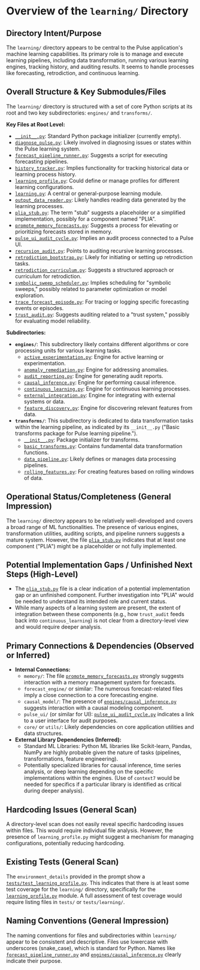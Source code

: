 # Overview of the `learning/` Directory

## Directory Intent/Purpose
The `learning/` directory appears to be central to the Pulse application's machine learning capabilities. Its primary role is to manage and execute learning pipelines, including data transformation, running various learning engines, tracking history, and auditing results. It seems to handle processes like forecasting, retrodiction, and continuous learning.

## Overall Structure & Key Submodules/Files
The `learning/` directory is structured with a set of core Python scripts at its root and two key subdirectories: `engines/` and `transforms/`.

**Key Files at Root Level:**
*   [`__init__.py`](learning/__init__.py:1): Standard Python package initializer (currently empty).
*   [`diagnose_pulse.py`](learning/diagnose_pulse.py:1): Likely involved in diagnosing issues or states within the Pulse learning system.
*   [`forecast_pipeline_runner.py`](learning/forecast_pipeline_runner.py:1): Suggests a script for executing forecasting pipelines.
*   [`history_tracker.py`](learning/history_tracker.py:1): Implies functionality for tracking historical data or learning process history.
*   [`learning_profile.py`](learning/learning_profile.py:1): Could define or manage profiles for different learning configurations.
*   [`learning.py`](learning/learning.py:1): A central or general-purpose learning module.
*   [`output_data_reader.py`](learning/output_data_reader.py:1): Likely handles reading data generated by the learning processes.
*   [`plia_stub.py`](learning/plia_stub.py:1): The term "stub" suggests a placeholder or a simplified implementation, possibly for a component named "PLIA".
*   [`promote_memory_forecasts.py`](learning/promote_memory_forecasts.py:1): Suggests a process for elevating or prioritizing forecasts stored in memory.
*   [`pulse_ui_audit_cycle.py`](learning/pulse_ui_audit_cycle.py:1): Implies an audit process connected to a Pulse UI.
*   [`recursion_audit.py`](learning/recursion_audit.py:1): Points to auditing recursive learning processes.
*   [`retrodiction_bootstrap.py`](learning/retrodiction_bootstrap.py:1): Likely for initiating or setting up retrodiction tasks.
*   [`retrodiction_curriculum.py`](learning/retrodiction_curriculum.py:1): Suggests a structured approach or curriculum for retrodiction.
*   [`symbolic_sweep_scheduler.py`](learning/symbolic_sweep_scheduler.py:1): Implies scheduling for "symbolic sweeps," possibly related to parameter optimization or model exploration.
*   [`trace_forecast_episode.py`](learning/trace_forecast_episode.py:1): For tracing or logging specific forecasting events or episodes.
*   [`trust_audit.py`](learning/trust_audit.py:1): Suggests auditing related to a "trust system," possibly for evaluating model reliability.

**Subdirectories:**
*   **`engines/`**: This subdirectory likely contains different algorithms or core processing units for various learning tasks.
    *   [`active_experimentation.py`](learning/engines/active_experimentation.py:1): Engine for active learning or experimentation.
    *   [`anomaly_remediation.py`](learning/engines/anomaly_remediation.py:1): Engine for addressing anomalies.
    *   [`audit_reporting.py`](learning/engines/audit_reporting.py:1): Engine for generating audit reports.
    *   [`causal_inference.py`](learning/engines/causal_inference.py:1): Engine for performing causal inference.
    *   [`continuous_learning.py`](learning/engines/continuous_learning.py:1): Engine for continuous learning processes.
    *   [`external_integration.py`](learning/engines/external_integration.py:1): Engine for integrating with external systems or data.
    *   [`feature_discovery.py`](learning/engines/feature_discovery.py:1): Engine for discovering relevant features from data.
*   **`transforms/`**: This subdirectory is dedicated to data transformation tasks within the learning pipeline, as indicated by its `__init__.py` ("Basic transforms package for Pulse learning pipeline.").
    *   [`__init__.py`](learning/transforms/__init__.py:1): Package initializer for transforms.
    *   [`basic_transforms.py`](learning/transforms/basic_transforms.py:1): Contains fundamental data transformation functions.
    *   [`data_pipeline.py`](learning/transforms/data_pipeline.py:1): Likely defines or manages data processing pipelines.
    *   [`rolling_features.py`](learning/transforms/rolling_features.py:1): For creating features based on rolling windows of data.

## Operational Status/Completeness (General Impression)
The `learning/` directory appears to be relatively well-developed and covers a broad range of ML functionalities. The presence of various engines, transformation utilities, auditing scripts, and pipeline runners suggests a mature system. However, the file [`plia_stub.py`](learning/plia_stub.py:1) indicates that at least one component ("PLIA") might be a placeholder or not fully implemented.

## Potential Implementation Gaps / Unfinished Next Steps (High-Level)
*   The [`plia_stub.py`](learning/plia_stub.py:1) file is a clear indication of a potential implementation gap or an unfinished component. Further investigation into "PLIA" would be needed to understand its intended role and current status.
*   While many aspects of a learning system are present, the extent of integration between these components (e.g., how `trust_audit` feeds back into `continuous_learning`) is not clear from a directory-level view and would require deeper analysis.

## Primary Connections & Dependencies (Observed or Inferred)
*   **Internal Connections:**
    *   `memory/`: The file [`promote_memory_forecasts.py`](learning/promote_memory_forecasts.py:1) strongly suggests interaction with a memory management system for forecasts.
    *   `forecast_engine/` or similar: The numerous forecast-related files imply a close connection to a core forecasting engine.
    *   `causal_model/`: The presence of [`engines/causal_inference.py`](learning/engines/causal_inference.py:1) suggests interaction with a causal modeling component.
    *   `pulse_ui/` (or similar for UI): [`pulse_ui_audit_cycle.py`](learning/pulse_ui_audit_cycle.py:1) indicates a link to a user interface for audit purposes.
    *   `core/` or `utils/`: Likely dependencies on core application utilities and data structures.
*   **External Library Dependencies (Inferred):**
    *   Standard ML Libraries: Python ML libraries like Scikit-learn, Pandas, NumPy are highly probable given the nature of tasks (pipelines, transformations, feature engineering).
    *   Potentially specialized libraries for causal inference, time series analysis, or deep learning depending on the specific implementations within the engines. (Use of `context7` would be needed for specifics if a particular library is identified as critical during deeper analysis).

## Hardcoding Issues (General Scan)
A directory-level scan does not easily reveal specific hardcoding issues within files. This would require individual file analysis. However, the presence of `learning_profile.py` might suggest a mechanism for managing configurations, potentially reducing hardcoding.

## Existing Tests (General Scan)
The `environment_details` provided in the prompt show a [`tests/test_learning_profile.py`](tests/test_learning_profile.py:1). This indicates that there is at least some test coverage for the `learning/` directory, specifically for the [`learning_profile.py`](learning/learning_profile.py:1) module. A full assessment of test coverage would require listing files in `tests/` or `tests/learning/`.

## Naming Conventions (General Impression)
The naming conventions for files and subdirectories within `learning/` appear to be consistent and descriptive. Files use lowercase with underscores (snake_case), which is standard for Python. Names like [`forecast_pipeline_runner.py`](learning/forecast_pipeline_runner.py:1) and [`engines/causal_inference.py`](learning/engines/causal_inference.py:1) clearly indicate their purpose.